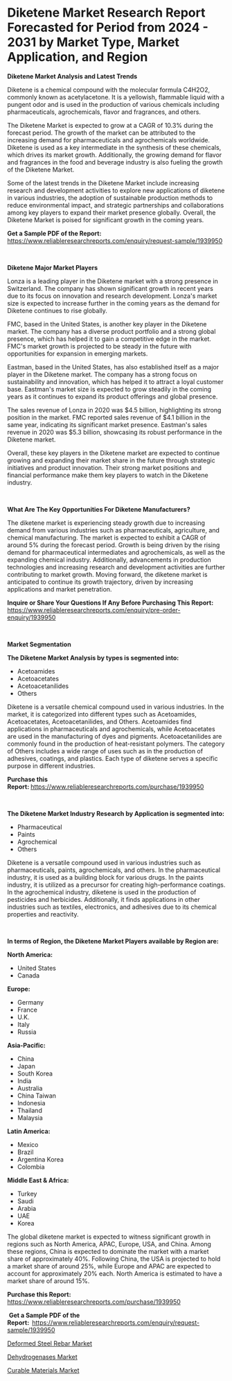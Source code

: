 <p><h1>Diketene Market Research Report Forecasted for Period from 2024 -  2031 by Market Type, Market Application, and Region</h1></p><p><strong>Diketene Market Analysis and Latest Trends</strong></p>
<p><p>Diketene is a chemical compound with the molecular formula C4H2O2, commonly known as acetylacetone. It is a yellowish, flammable liquid with a pungent odor and is used in the production of various chemicals including pharmaceuticals, agrochemicals, flavor and fragrances, and others.</p><p>The Diketene Market is expected to grow at a CAGR of 10.3% during the forecast period. The growth of the market can be attributed to the increasing demand for pharmaceuticals and agrochemicals worldwide. Diketene is used as a key intermediate in the synthesis of these chemicals, which drives its market growth. Additionally, the growing demand for flavor and fragrances in the food and beverage industry is also fueling the growth of the Diketene Market.</p><p>Some of the latest trends in the Diketene Market include increasing research and development activities to explore new applications of diketene in various industries, the adoption of sustainable production methods to reduce environmental impact, and strategic partnerships and collaborations among key players to expand their market presence globally. Overall, the Diketene Market is poised for significant growth in the coming years.</p></p>
<p><strong>Get a Sample PDF of the Report:&nbsp;</strong> <a href="https://www.reliableresearchreports.com/enquiry/request-sample/1939950">https://www.reliableresearchreports.com/enquiry/request-sample/1939950</a></p>
<p>&nbsp;</p>
<p><strong>Diketene Major Market Players</strong></p>
<p><p>Lonza is a leading player in the Diketene market with a strong presence in Switzerland. The company has shown significant growth in recent years due to its focus on innovation and research development. Lonza's market size is expected to increase further in the coming years as the demand for Diketene continues to rise globally.</p><p>FMC, based in the United States, is another key player in the Diketene market. The company has a diverse product portfolio and a strong global presence, which has helped it to gain a competitive edge in the market. FMC's market growth is projected to be steady in the future with opportunities for expansion in emerging markets.</p><p>Eastman, based in the United States, has also established itself as a major player in the Diketene market. The company has a strong focus on sustainability and innovation, which has helped it to attract a loyal customer base. Eastman's market size is expected to grow steadily in the coming years as it continues to expand its product offerings and global presence.</p><p>The sales revenue of Lonza in 2020 was $4.5 billion, highlighting its strong position in the market. FMC reported sales revenue of $4.1 billion in the same year, indicating its significant market presence. Eastman's sales revenue in 2020 was $5.3 billion, showcasing its robust performance in the Diketene market.</p><p>Overall, these key players in the Diketene market are expected to continue growing and expanding their market share in the future through strategic initiatives and product innovation. Their strong market positions and financial performance make them key players to watch in the Diketene industry.</p></p>
<p>&nbsp;</p>
<p><strong>What Are The Key Opportunities For Diketene Manufacturers?</strong></p>
<p><p>The diketene market is experiencing steady growth due to increasing demand from various industries such as pharmaceuticals, agriculture, and chemical manufacturing. The market is expected to exhibit a CAGR of around 5% during the forecast period. Growth is being driven by the rising demand for pharmaceutical intermediates and agrochemicals, as well as the expanding chemical industry. Additionally, advancements in production technologies and increasing research and development activities are further contributing to market growth. Moving forward, the diketene market is anticipated to continue its growth trajectory, driven by increasing applications and market penetration.</p></p>
<p><strong>Inquire or Share Your Questions If Any Before Purchasing This Report:</strong> <a href="https://www.reliableresearchreports.com/enquiry/pre-order-enquiry/1939950">https://www.reliableresearchreports.com/enquiry/pre-order-enquiry/1939950</a></p>
<p>&nbsp;</p>
<p><strong>Market Segmentation</strong></p>
<p><strong>The Diketene Market Analysis by types is segmented into:</strong></p>
<p><ul><li>Acetoamides</li><li>Acetoacetates</li><li>Acetoacetanilides</li><li>Others</li></ul></p>
<p><p>Diketene is a versatile chemical compound used in various industries. In the market, it is categorized into different types such as Acetoamides, Acetoacetates, Acetoacetanilides, and Others. Acetoamides find applications in pharmaceuticals and agrochemicals, while Acetoacetates are used in the manufacturing of dyes and pigments. Acetoacetanilides are commonly found in the production of heat-resistant polymers. The category of Others includes a wide range of uses such as in the production of adhesives, coatings, and plastics. Each type of diketene serves a specific purpose in different industries.</p></p>
<p><strong>Purchase this Report:&nbsp;</strong><a href="https://www.reliableresearchreports.com/purchase/1939950">https://www.reliableresearchreports.com/purchase/1939950</a></p>
<p>&nbsp;</p>
<p><strong>The Diketene Market Industry Research by Application is segmented into:</strong></p>
<p><ul><li>Pharmaceutical</li><li>Paints</li><li>Agrochemical</li><li>Others</li></ul></p>
<p><p>Diketene is a versatile compound used in various industries such as pharmaceuticals, paints, agrochemicals, and others. In the pharmaceutical industry, it is used as a building block for various drugs. In the paints industry, it is utilized as a precursor for creating high-performance coatings. In the agrochemical industry, diketene is used in the production of pesticides and herbicides. Additionally, it finds applications in other industries such as textiles, electronics, and adhesives due to its chemical properties and reactivity.</p></p>
<p>&nbsp;</p>
<p><strong>In terms of Region, the Diketene Market Players available by Region are:</strong></p>
<p>
    <p> <strong> North America: </strong>
        <ul>
            <li>United States</li>
            <li>Canada</li>
        </ul>
        </p> 
    <p> <strong> Europe: </strong>
        <ul>
            <li>Germany</li>
            <li>France</li>
            <li>U.K.</li>
            <li>Italy</li>
            <li>Russia</li>
        </ul>
        </p> 
    <p> <strong> Asia-Pacific: </strong>
        <ul>
            <li>China</li>
            <li>Japan</li>
            <li>South Korea</li>
            <li>India</li>
            <li>Australia</li>
            <li>China Taiwan</li>
            <li>Indonesia</li>
            <li>Thailand</li>
            <li>Malaysia</li>
        </ul>
        </p> 
    <p> <strong> Latin America: </strong>
        <ul>
            <li>Mexico</li>
            <li>Brazil</li>
            <li>Argentina Korea</li>
            <li>Colombia</li>
        </ul>
        </p> 
    <p> <strong> Middle East & Africa: </strong>
        <ul>
            <li>Turkey</li>
            <li>Saudi</li>
            <li>Arabia</li>
            <li>UAE</li>
            <li>Korea</li>
        </ul>
    </p>
    </p>
<p><p>The global diketene market is expected to witness significant growth in regions such as North America, APAC, Europe, USA, and China. Among these regions, China is expected to dominate the market with a market share of approximately 40%. Following China, the USA is projected to hold a market share of around 25%, while Europe and APAC are expected to account for approximately 20% each. North America is estimated to have a market share of around 15%.</p></p>
<p><strong>Purchase this Report: </strong><a href="https://www.reliableresearchreports.com/purchase/1939950">https://www.reliableresearchreports.com/purchase/1939950</a></p>
<p>&nbsp;<strong>Get a Sample PDF of the Report:&nbsp;&nbsp;</strong><a href="https://www.reliableresearchreports.com/enquiry/request-sample/1939950">https://www.reliableresearchreports.com/enquiry/request-sample/1939950</a></p>
<p><strong></strong></p>
<p><p><a href="https://github.com/yemakinde/Market-Research-Report-List-1/blob/main/deformed-steel-rebar-market.md">Deformed Steel Rebar Market</a></p><p><a href="https://github.com/Alonsoolds3wq1d81czn8rbol/Market-Research-Report-List-1/blob/main/dehydrogenases-market.md">Dehydrogenases Market</a></p><p><a href="https://github.com/jsmusil/Market-Research-Report-List-2/blob/main/curable-materials-market.md">Curable Materials Market</a></p></p>
